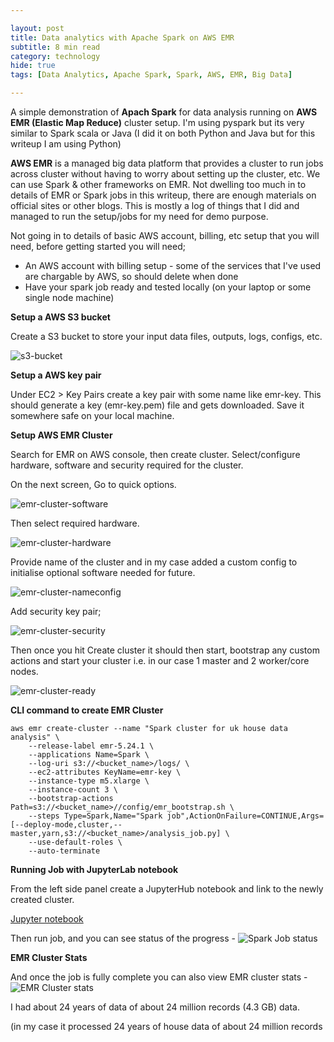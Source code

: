 ```yaml
---

layout: post
title: Data analytics with Apache Spark on AWS EMR
subtitle: 8 min read
category: technology
hide: true
tags: [Data Analytics, Apache Spark, Spark, AWS, EMR, Big Data]

---
```


A simple demonstration of **Apach Spark** for data analysis running on **AWS EMR (Elastic Map Reduce)** cluster setup. I'm using pyspark but its very similar to Spark scala or Java (I did it on both Python and Java but for this writeup I am using Python)

**AWS EMR** is a managed big data platform that provides a cluster to run jobs across cluster without having to worry about setting up the cluster, etc. We can use Spark & other frameworks on EMR. Not dwelling too much in to details of EMR or Spark jobs in this writeup, there are enough materials on official sites or other blogs. This is mostly a log of things that I did and managed to run the setup/jobs for my need for demo purpose.

Not going in to details of basic AWS account, billing, etc setup that you will need, before getting started you will need;

* An AWS account with billing setup - some of the services that I've used are chargable by AWS, so should delete when done
* Have your spark job ready and tested locally (on your laptop or some single node machine)



**Setup a AWS S3 bucket**

Create a S3 bucket to store your input data files, outputs, logs, configs, etc.

![s3-bucket](https://manmohanp.github.io/assets/img/s3-bucket.png)

**Setup a AWS key pair**

Under EC2 > Key Pairs create a key pair with some name like emr-key. This should generate a key (emr-key.pem) file and gets downloaded. Save it somewhere safe on your local machine.

**Setup AWS EMR Cluster**

Search for EMR on AWS console, then create cluster. Select/configure hardware, software and security required for the cluster.

On the next screen, Go to quick options.

![emr-cluster-software](https://manmohanp.github.io/assets/img/emr-cluster-software.png)



Then select required hardware.

![emr-cluster-hardware](https://manmohanp.github.io/assets/img/emr-cluster-hardware.png)



Provide name of the cluster and in my case added a custom config to initialise optional software needed for future.

![emr-cluster-nameconfig](https://manmohanp.github.io/assets/img/emr-cluster-nameconfig.png)

Add security key pair;

![emr-cluster-security](https://manmohanp.github.io/assets/img/emr-cluster-security.png)

Then once you hit Create cluster it should then start, bootstrap any custom actions and start your cluster i.e. in our case 1 master and 2 worker/core nodes.

![emr-cluster-ready](https://manmohanp.github.io/assets/img/emr-cluster-ready.png)

**CLI command to create EMR Cluster**

```shell
aws emr create-cluster --name "Spark cluster for uk house data analysis" \
    --release-label emr-5.24.1 \
    --applications Name=Spark \
    --log-uri s3://<bucket_name>/logs/ \
    --ec2-attributes KeyName=emr-key \
    --instance-type m5.xlarge \
    --instance-count 3 \
    --bootstrap-actions Path=s3://<bucket_name>//config/emr_bootstrap.sh \
    --steps Type=Spark,Name="Spark job",ActionOnFailure=CONTINUE,Args=[--deploy-mode,cluster,--master,yarn,s3://<bucket_name>/analysis_job.py] \
    --use-default-roles \
    --auto-terminate
```

**Running Job with JupyterLab notebook**

From the left side panel create a JupyterHub notebook and link to the newly created cluster.

[Jupyter notebook](https://github.com/manmohanp/machineintelligence/blob/master/uklranalytics/ukhousedata.ipynb)

Then run job, and you can see status of the progress - 
![Spark Job status ](https://manmohanp.github.io/assets/img/Sparkjob_status.png)

**EMR Cluster Stats**

And once the job is fully complete you can also view EMR cluster stats -
![EMR Cluster stats ](https://manmohanp.github.io/assets/img/emr-stats.png)

I had about 24 years of data of about 24 million records (4.3 GB) data.

(in my case it processed 24 years of house data of about 24 million records
